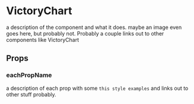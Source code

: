 # VictoryChart

a description of the component and what it does. maybe an image even goes here, but probably not. Probably a couple links out to other components like VictoryChart

## Props

### eachPropName

a description of each prop with some `this style examples` and links out to other stuff probably.
